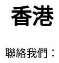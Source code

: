 <style>
body {
  background-image: url('429EA0F6-F280-4D32-8A09-2B69D351C8CC.jpeg');
  background-repeat: no-repeat;
  background-attachment: fixed; 
  background-size: 100% 100%;
}
</style>

<html>
<head><style>
body {
text-align: center;
color: black;
font-size: 35px;
}
</style>
</head>
<body>
<h1>香港</h1>
<p>聯絡我們：</p>
</body>
</html>




